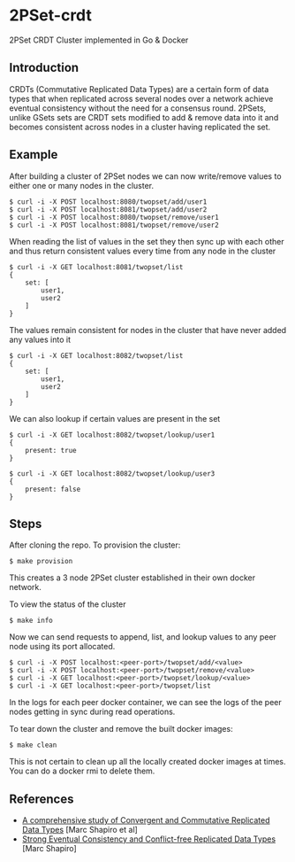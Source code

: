 # 2PSet-crdt

2PSet CRDT Cluster implemented in Go & Docker

## Introduction

CRDTs (Commutative Replicated Data Types) are a certain form of data types that when replicated across several nodes over a network achieve eventual consistency without the need for a consensus round. 2PSets, unlike GSets sets are CRDT sets modified to add & remove data into it and becomes consistent across nodes in a cluster having replicated the set.

## Example

After building a cluster of 2PSet nodes we can now write/remove values to either one or many nodes in the cluster.

```
$ curl -i -X POST localhost:8080/twopset/add/user1
$ curl -i -X POST localhost:8081/twopset/add/user2
$ curl -i -X POST localhost:8080/twopset/remove/user1
$ curl -i -X POST localhost:8081/twopset/remove/user2
```

When reading the list of values in the set they then sync up with each other and thus return consistent values every time from any node in the cluster

```
$ curl -i -X GET localhost:8081/twopset/list
{
    set: [
        user1,
        user2
    ]
}
```

The values remain consistent for nodes in the cluster that have never added any values into it

```
$ curl -i -X GET localhost:8082/twopset/list
{
    set: [
        user1,
        user2
    ]
}
```

We can also lookup if certain values are present in the set

```
$ curl -i -X GET localhost:8082/twopset/lookup/user1
{
    present: true
}

$ curl -i -X GET localhost:8082/twopset/lookup/user3
{
    present: false
}
```

## Steps

After cloning the repo. To provision the cluster:

```
$ make provision
```

This creates a 3 node 2PSet cluster established in their own docker network.

To view the status of the cluster

```
$ make info
```

Now we can send requests to append, list, and lookup values to any peer node using its port allocated.

```
$ curl -i -X POST localhost:<peer-port>/twopset/add/<value>
$ curl -i -X POST localhost:<peer-port>/twopset/remove/<value>
$ curl -i -X GET localhost:<peer-port>/twopset/lookup/<value>
$ curl -i -X GET localhost:<peer-port>/twopset/list
```

In the logs for each peer docker container, we can see the logs of the peer nodes getting in sync during read operations.

To tear down the cluster and remove the built docker images:

```
$ make clean
```

This is not certain to clean up all the locally created docker images at times. You can do a docker rmi to delete them.

## References

- [A comprehensive study of Convergent and Commutative Replicated Data Types](https://hal.inria.fr/inria-00555588/document) [Marc Shapiro et al]
- [Strong Eventual Consistency and Conflict-free Replicated Data Types](https://www.youtube.com/watch?v=oyUHd894w18&t=3902s) [Marc Shapiro]
